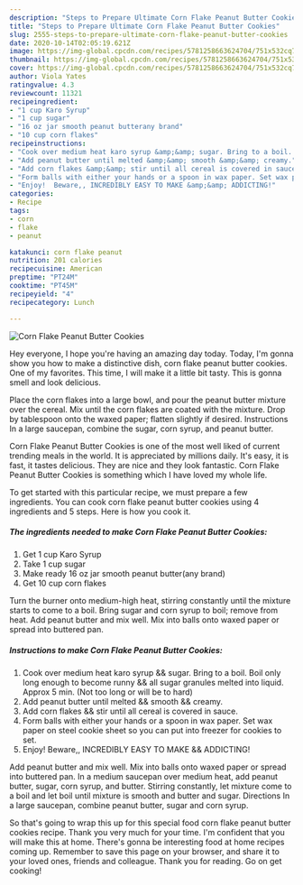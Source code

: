 ```yaml
---
description: "Steps to Prepare Ultimate Corn Flake Peanut Butter Cookies"
title: "Steps to Prepare Ultimate Corn Flake Peanut Butter Cookies"
slug: 2555-steps-to-prepare-ultimate-corn-flake-peanut-butter-cookies
date: 2020-10-14T02:05:19.621Z
image: https://img-global.cpcdn.com/recipes/5781258663624704/751x532cq70/corn-flake-peanut-butter-cookies-recipe-main-photo.jpg
thumbnail: https://img-global.cpcdn.com/recipes/5781258663624704/751x532cq70/corn-flake-peanut-butter-cookies-recipe-main-photo.jpg
cover: https://img-global.cpcdn.com/recipes/5781258663624704/751x532cq70/corn-flake-peanut-butter-cookies-recipe-main-photo.jpg
author: Viola Yates
ratingvalue: 4.3
reviewcount: 11321
recipeingredient:
- "1 cup Karo Syrup"
- "1 cup sugar"
- "16 oz jar smooth peanut butterany brand"
- "10 cup corn flakes"
recipeinstructions:
- "Cook over medium heat karo syrup &amp;&amp; sugar. Bring to a boil. Boil only long enough to become runny &amp;&amp; all sugar granules melted into liquid. Approx 5 min. (Not too long or will be to hard)"
- "Add peanut butter until melted &amp;&amp; smooth &amp;&amp; creamy."
- "Add corn flakes &amp;&amp; stir until all cereal is covered in sauce."
- "Form balls with either your hands or a spoon in wax paper. Set wax paper on steel cookie sheet so you can put into freezer for cookies to set."
- "Enjoy!  Beware,, INCREDIBLY EASY TO MAKE &amp;&amp; ADDICTING!"
categories:
- Recipe
tags:
- corn
- flake
- peanut

katakunci: corn flake peanut 
nutrition: 201 calories
recipecuisine: American
preptime: "PT24M"
cooktime: "PT45M"
recipeyield: "4"
recipecategory: Lunch

---
```



![Corn Flake Peanut Butter Cookies](https://img-global.cpcdn.com/recipes/5781258663624704/751x532cq70/corn-flake-peanut-butter-cookies-recipe-main-photo.jpg)

Hey everyone, I hope you're having an amazing day today. Today, I'm gonna show you how to make a distinctive dish, corn flake peanut butter cookies. One of my favorites. This time, I will make it a little bit tasty. This is gonna smell and look delicious.

Place the corn flakes into a large bowl, and pour the peanut butter mixture over the cereal. Mix until the corn flakes are coated with the mixture. Drop by tablespoon onto the waxed paper; flatten slightly if desired. Instructions In a large saucepan, combine the sugar, corn syrup, and peanut butter.

Corn Flake Peanut Butter Cookies is one of the most well liked of current trending meals in the world. It is appreciated by millions daily. It's easy, it is fast, it tastes delicious. They are nice and they look fantastic. Corn Flake Peanut Butter Cookies is something which I have loved my whole life.


To get started with this particular recipe, we must prepare a few ingredients. You can cook corn flake peanut butter cookies using 4 ingredients and 5 steps. Here is how you cook it.

<!--inarticleads1-->

##### The ingredients needed to make Corn Flake Peanut Butter Cookies:

1. Get 1 cup Karo Syrup
1. Take 1 cup sugar
1. Make ready 16 oz jar smooth peanut butter(any brand)
1. Get 10 cup corn flakes


Turn the burner onto medium-high heat, stirring constantly until the mixture starts to come to a boil. Bring sugar and corn syrup to boil; remove from heat. Add peanut butter and mix well. Mix into balls onto waxed paper or spread into buttered pan. 

<!--inarticleads2-->

##### Instructions to make Corn Flake Peanut Butter Cookies:

1. Cook over medium heat karo syrup &amp;&amp; sugar. Bring to a boil. Boil only long enough to become runny &amp;&amp; all sugar granules melted into liquid. Approx 5 min. (Not too long or will be to hard)
1. Add peanut butter until melted &amp;&amp; smooth &amp;&amp; creamy.
1. Add corn flakes &amp;&amp; stir until all cereal is covered in sauce.
1. Form balls with either your hands or a spoon in wax paper. Set wax paper on steel cookie sheet so you can put into freezer for cookies to set.
1. Enjoy!  Beware,, INCREDIBLY EASY TO MAKE &amp;&amp; ADDICTING!


Add peanut butter and mix well. Mix into balls onto waxed paper or spread into buttered pan. In a medium saucepan over medium heat, add peanut butter, sugar, corn syrup, and butter. Stirring constantly, let mixture come to a boil and let boil until mixture is smooth and butter and sugar. Directions In a large saucepan, combine peanut butter, sugar and corn syrup. 

So that's going to wrap this up for this special food corn flake peanut butter cookies recipe. Thank you very much for your time. I'm confident that you will make this at home. There's gonna be interesting food at home recipes coming up. Remember to save this page on your browser, and share it to your loved ones, friends and colleague. Thank you for reading. Go on get cooking!

